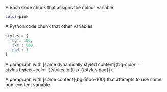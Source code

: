 A Bash code chunk that assigns the colour variable:

```bash exec
color=pink
```

A Python code chunk that other variables:

```py exec
styles = {
  'bg': 100,
  'txt': 800,
  'pad': 1
}
```

A paragraph with [some dynamically styled content]{bg-$color-{{styles.bg}} text-$color-{{styles.txt}} p-{{styles.pad}}}.

A paragraph with [some content]{bg-$foo-100} that attempts to use some non-existent variable.
